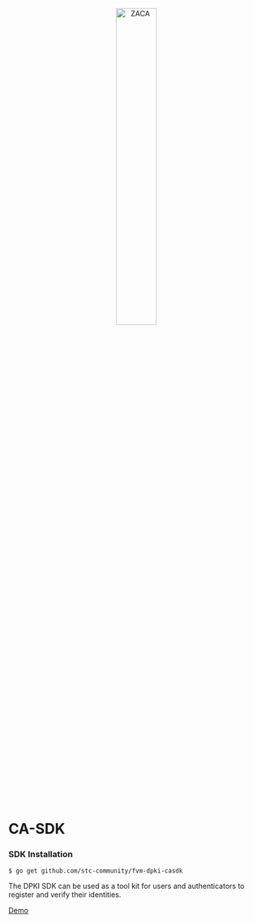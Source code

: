 <p align="center">
<img src="https://user-images.githubusercontent.com/52234994/215312990-066258c1-1864-4d13-ae69-492f76e6e401.png" 
    width="40%" border="0" alt="ZACA">
</p>

# CA-SDK

### SDK Installation

```
$ go get github.com/stc-community/fvm-dpki-casdk
```

The DPKI SDK can be used as a tool kit for users and authenticators to register and verify their identities.

[Demo](https://github.com/stc-community/fvm-dpki-casdk/tree/main/test)
